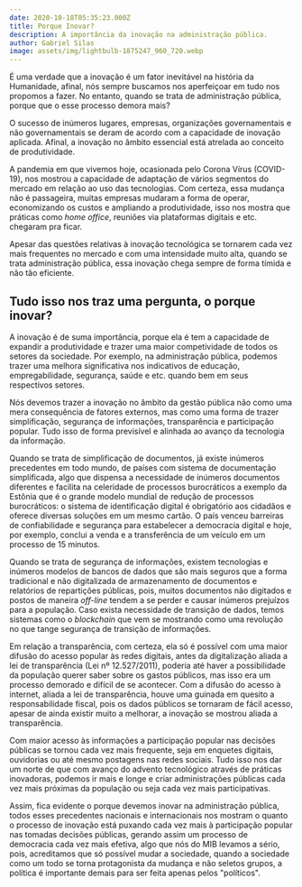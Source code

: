 ```yaml
---
date: 2020-10-18T05:35:23.000Z
title: Porque Inovar?
description: A importância da inovação na administração pública.
author: Gabriel Silas
image: assets/img/lightbulb-1875247_960_720.webp
---
```

É uma verdade que a inovação é um fator inevitável na história da Humanidade, afinal, nós sempre buscamos nos aperfeiçoar em tudo nos propomos a fazer. No entanto, quando se trata de administração pública, porque que o esse processo demora mais?

O sucesso de inúmeros lugares, empresas, organizações governamentais e não governamentais se deram de acordo com a capacidade de inovação aplicada. Afinal, a inovação no âmbito essencial está atrelada ao conceito de produtividade.

A pandemia em que vivemos hoje, ocasionada pelo Corona Vírus (COVID-19), nos mostrou a capacidade de adaptação de vários segmentos do mercado em relação ao uso das tecnologias. Com certeza, essa mudança não é passageira, muitas empresas mudaram a forma de operar, economizando os custos e ampliando a produtividade, isso nos mostra que práticas como *home office*, reuniões via plataformas digitais e etc. chegaram pra ficar. 

Apesar das questões relativas à inovação tecnológica se tornarem cada vez mais frequentes no mercado e com uma intensidade muito alta, quando se trata administração pública, essa inovação chega sempre de forma tímida e não tão eficiente. 

## Tudo isso nos traz uma pergunta, o porque inovar?

A inovação é de suma importância, porque ela é tem a capacidade de expandir a produtividade e trazer uma maior competividade de todos os setores da sociedade. Por exemplo, na administração pública, podemos trazer uma melhora significativa nos indicativos de educação, empregabilidade, segurança, saúde e etc. quando bem em seus respectivos setores. 

Nós devemos trazer a inovação no âmbito da gestão pública não como uma mera consequência de fatores externos, mas como uma forma de trazer simplificação, segurança de informações, transparência e participação popular. Tudo isso de forma previsível e alinhada ao avanço da tecnologia da informação.

Quando se trata de simplificação de documentos, já existe inúmeros precedentes em todo mundo, de países com sistema de documentação simplificada, algo que dispensa a necessidade de inúmeros documentos diferentes e facilita na celeridade de processos burocráticos a exemplo da Estônia que é o grande modelo mundial de redução de processos burocráticos: o sistema de identificação digital é obrigatório aos cidadãos e oferece diversas soluções em um mesmo cartão. O país venceu barreiras de confiabilidade e segurança para estabelecer a democracia digital e hoje, por exemplo, conclui a venda e a transferência de um veículo em um processo de 15 minutos.

Quando se trata de segurança de informações, existem tecnologias e inúmeros modelos de bancos de dados que são mais seguros que a forma tradicional e não digitalizada de armazenamento de documentos e relatórios de  repartições públicas, pois, muitos documentos não digitados e postos de maneira *off-line* tendem a se perder e causar inúmeros prejuízos para a população. Caso exista necessidade de transição de dados, temos sistemas como o *blockchain* que vem se mostrando como uma revolução no que tange segurança de transição de informações. 

Em relação a transparência, com certeza, ela só é possível com uma maior difusão do acesso popular às redes digitais, antes da digitalização aliada a lei de transparência (Lei nº 12.527/2011), poderia até haver a possibilidade da população querer saber sobre os gastos públicos, mas isso era um processo demorado e difícil de se acontecer. Com a difusão do acesso à internet, aliada a lei de transparência, houve uma guinada em quesito a responsabilidade fiscal, pois os dados públicos se tornaram de fácil acesso, apesar de ainda existir muito a melhorar, a inovação se mostrou aliada a transparência.

Com maior acesso às informações a participação popular nas decisões públicas se tornou cada vez mais frequente, seja em enquetes digitais, ouvidorias ou até mesmo postagens nas redes sociais. Tudo isso nos dar um norte de que com avanço do advento tecnológico através de práticas inovadoras, podemos ir mais e longe e criar administrações públicas cada vez mais próximas da população ou seja cada vez mais participativas. 

Assim, fica evidente o porque devemos inovar na administração pública, todos esses precedentes nacionais e internacionais nos mostram o quanto o processo de inovação está puxando cada vez mais à participação popular nas tomadas decisões públicas, gerando assim um processo de democracia cada vez mais efetiva, algo que nós do MIB levamos a sério, pois, acreditamos que só possível mudar a sociedade, quando a sociedade como um todo se torna protagonista da mudança e não seletos grupos, a política é importante demais para ser feita apenas pelos "políticos".